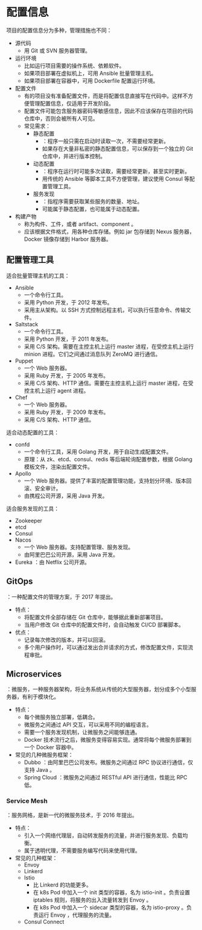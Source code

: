 # 配置信息

项目的配置信息分为多种，管理措施也不同：
- 源代码
  - 用 Git 或 SVN 服务器管理。
- 运行环境
  - 比如运行项目需要的操作系统、依赖软件。
  - 如果项目部署在虚拟机上，可用 Ansible 批量管理主机。
  - 如果项目部署在容器中，可用 Dockerfile 配置运行环境。
- 配置文件
  - 有的项目没有准备配置文件，而是将配置信息直接写在代码中。这样不方便管理配置信息，仅适用于开发阶段。
  - 配置文件可能包含服务器密码等敏感信息，因此不应该保存在项目的代码仓库中，否则会被所有人可见。
  - 常见需求：
    - 静态配置
      - ：程序一般只需在启动时读取一次，不需要经常更新。
      - 如果存在大量非私密的静态配置信息，可以保存到一个独立的 Git 仓库中，并进行版本控制。
    - 动态配置
      - ：程序在运行时可能多次读取，需要经常更新，甚至实时更新。
      - 用传统的 Ansible 等脚本工具不方便管理，建议使用 Consul 等配置管理工具。
    - 服务发现
      - ：指程序需要获取某些服务的数量、地址。
      - 可能属于静态配置，也可能属于动态配置。
- 构建产物
  - 称为构件、工件，或者 artifact、component 。
  - 应该根据文件格式，用各种仓库存储。例如 jar 包存储到 Nexus 服务器，Docker 镜像存储到 Harbor 服务器。

## 配置管理工具

适合批量管理主机的工具：
- Ansible
  - 一个命令行工具。
  - 采用 Python 开发，于 2012 年发布。
  - 采用主从架构。以 SSH 方式控制远程主机，可以执行任意命令、传输文件。
- Saltstack
  - 一个命令行工具。
  - 采用 Python 开发，于 2011 年发布。
  - 采用 C/S 架构。需要在主控主机上运行 master 进程，在受控主机上运行 minion 进程。它们之间通过消息队列 ZeroMQ 进行通信。
- Puppet
  - 一个 Web 服务器。
  - 采用 Ruby 开发，于 2005 年发布。
  - 采用 C/S 架构、HTTP 通信。需要在主控主机上运行 master 进程，在受控主机上运行 agent 进程。
- Chef
  - 一个 Web 服务器。
  - 采用 Ruby 开发，于 2009 年发布。
  - 采用 C/S 架构、HTTP 通信。

适合动态配置的工具：
- confd
  - 一个命令行工具，采用 Golang 开发，用于自动生成配置文件。
  - 原理：从 zk、etcd、consul、redis 等后端轮询配置参数，根据 Golang 模板文件，渲染出配置文件。
- Apollo
  - 一个 Web 服务器。提供了丰富的配置管理功能，支持划分环境、版本回滚、安全审计。
  - 由携程公司开源，采用 Java 开发。

适合服务发现的工具：
- Zookeeper
- etcd
- Consul
- Nacos
  - 一个 Web 服务器。支持配置管理、服务发现。
  - 由阿里巴巴公司开源，采用 Java 开发。
- Eureka ：由 Netflix 公司开源。

## GitOps

：一种配置文件的管理方案，于 2017 年提出。
- 特点：
  - 将配置文件全部存储在 Git 仓库中，能够据此重新部署项目。
  - 当用户修改 Git 仓库中的配置文件时，会自动触发 CI/CD 部署脚本。
- 优点：
  - 记录每次修改的版本，并可以回滚。
  - 多个用户操作时，可以通过发出合并请求的方式，修改配置文件，实现流程审批。

## Microservices

：微服务，一种服务器架构，将业务系统从传统的大型服务器，划分成多个小型服务器，有利于模块化。
- 特点：
  - 每个微服务独立部署，低耦合。
  - 微服务之间通过 API 交互，可以采用不同的编程语言。
  - 需要一个服务发现机制，让微服务之间能够连通。
  - Docker 技术流行之后，微服务变得容易实现。通常将每个微服务部署到一个 Docker 容器中。
- 常见的几种微服务框架：
  - Dubbo ：由阿里巴巴公司发布。微服务之间通过 RPC 协议进行通信，仅支持 Java 。
  - Spring Cloud ：微服务之间通过 RESTful API 进行通信，性能比 RPC 低。

### Service Mesh

：服务网格，是新一代的微服务技术，于 2016 年提出。
- 特点：
  - 引入一个网络代理层，自动转发服务的流量，并进行服务发现、负载均衡。
  - 属于透明代理，不需要服务编写代码来使用代理。
- 常见的几种框架：
  - Envoy
  - Linkerd
  - Istio
    - 比 Linkerd 的功能更多。
    - 在 k8s Pod 中加入一个 init 类型的容器，名为 istio-init 。负责设置 iptables 规则，将服务的出入流量转发到 Envoy 。
    - 在 k8s Pod 中加入一个 sidecar 类型的容器，名为 istio-proxy 。负责运行 Envoy ，代理服务的流量。
  - Consul Connect
